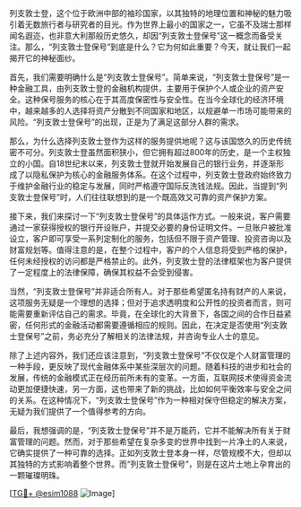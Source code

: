 列支敦士登，这个位于欧洲中部的袖珍国家，以其独特的地理位置和神秘的魅力吸引着无数旅行者与研究者的目光。作为世界上最小的国家之一，它虽不及瑞士那样闻名遐迩，也非意大利那般历史悠久，却因“列支敦士登保号”这一概念而备受关注。那么，“列支敦士登保号”到底是什么？它为何如此重要？今天，就让我们一起揭开它的神秘面纱。

首先，我们需要明确什么是“列支敦士登保号”。简单来说，“列支敦士登保号”是一种金融工具，由列支敦士登的金融机构提供，主要用于保护个人或企业的资产安全。这种保号服务的核心在于其高度保密性与安全性。在当今全球化的经济环境中，越来越多的人选择将资产分散到不同国家和地区，以规避单一市场可能带来的风险。“列支敦士登保号”的出现，正是为了满足这部分人群的需求。

那么，为什么选择列支敦士登作为这样的服务提供地呢？这与该国悠久的历史传统密不可分。列支敦士登虽然面积狭小，但它拥有超过800年的历史，是一个主权独立的小国。自18世纪末以来，列支敦士登就开始发展自己的银行业务，并逐渐形成了以隐私保护为核心的金融服务体系。在这个过程中，列支敦士登政府始终致力于维护金融行业的稳定与发展，同时严格遵守国际反洗钱法规。因此，当提到“列支敦士登保号”时，人们往往联想到的是一个既高效又可靠的资产保护方案。

接下来，我们来探讨一下“列支敦士登保号”的具体运作方式。一般来说，客户需要通过一家获得授权的银行开设账户，并提交必要的身份证明文件。一旦账户被批准设立，客户即可享受一系列定制化的服务，包括但不限于资产管理、投资咨询以及财富规划等。值得注意的是，在整个过程中，客户的个人信息将受到严格的保护，任何未经授权的访问都是严格禁止的。此外，列支敦士登的法律框架也为客户提供了一定程度上的法律保障，确保其权益不会受到侵害。

当然，“列支敦士登保号”并非适合所有人。对于那些希望匿名持有财产的人来说，这项服务无疑是一个理想的选择；但对于追求透明度和公开性的投资者而言，则可能需要重新评估自己的需求。毕竟，在全球化的大背景下，各国之间的合作日益紧密，任何形式的金融活动都需要遵循相应的规则。因此，在决定是否使用“列支敦士登保号”之前，务必充分了解相关的法律法规，并咨询专业人士的意见。

除了上述内容外，我们还应该注意到，“列支敦士登保号”不仅仅是个人财富管理的一种手段，更反映了现代金融体系中某些深层次的问题。随着科技的进步和社会的发展，传统的金融模式正在经历前所未有的变革。一方面，互联网技术使得资金流动更加便捷快速，另一方面，这也带来了新的挑战，比如如何平衡效率与安全之间的关系。在这种情况下，“列支敦士登保号”作为一种相对保守但稳定的解决方案，无疑为我们提供了一个值得参考的方向。

最后，我想强调的是，“列支敦士登保号”并不是万能药，它并不能解决所有关于财富管理的问题。然而，对于那些希望在复杂多变的世界中找到一片净土的人来说，它确实提供了一种可靠的选择。正如列支敦士登本身一样，尽管规模不大，但却以其独特的方式影响着整个世界。而“列支敦士登保号”，则是在这片土地上孕育出的一颗璀璨明珠。

[[TG💪+ @esim1088](https://t.me/s/esim1088) ![Image](https://i.postimg.cc/4NQfJmqS/Snipaste-2025-05-13-00-14-12.png)]